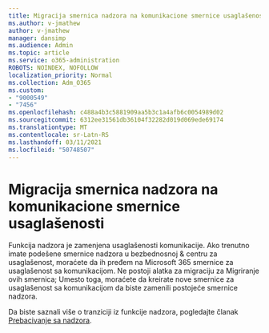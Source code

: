 ```yaml
---
title: Migracija smernica nadzora na komunikacione smernice usaglašenosti
ms.author: v-jmathew
author: v-jmathew
manager: dansimp
ms.audience: Admin
ms.topic: article
ms.service: o365-administration
ROBOTS: NOINDEX, NOFOLLOW
localization_priority: Normal
ms.collection: Adm_O365
ms.custom:
- "9000549"
- "7456"
ms.openlocfilehash: c488a4b3c5881909aa5b3c1a4afb6c0054989d02
ms.sourcegitcommit: 6312ee31561db36104f32282d019d069ede69174
ms.translationtype: MT
ms.contentlocale: sr-Latn-RS
ms.lasthandoff: 03/11/2021
ms.locfileid: "50748507"
---
```

# <a name="migrate-supervision-policies-to-communication-compliance-policies"></a>Migracija smernica nadzora na komunikacione smernice usaglašenosti

Funkcija nadzora je zamenjena usaglašenosti komunikacije. Ako trenutno imate podešene smernice nadzora u bezbednosnoj & centru za usaglašenost, moraćete da ih pređem na Microsoft 365 smernice za usaglašenost sa komunikacijom. Ne postoji alatka za migraciju za Migriranje ovih smernica; Umesto toga, moraćete da kreirate nove smernice za usaglašenost sa komunikacijom da biste zamenili postojeće smernice nadzora.

Da biste saznali više o tranziciji iz funkcije nadzora, pogledajte članak [Prebacivanje sa nadzora](https://go.microsoft.com/fwlink/?linkid=2128750).
